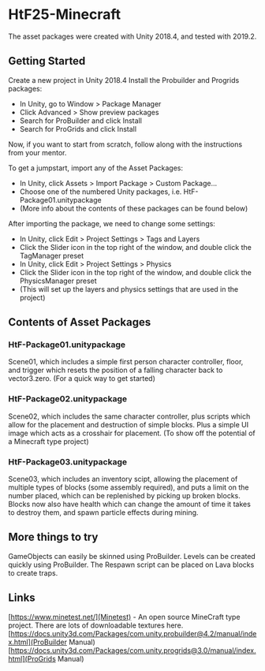 # HtF25-Minecraft

The asset packages were created with Unity 2018.4, and tested with 2019.2.

## Getting Started

Create a new project in Unity 2018.4
Install the Probuilder and Progrids packages: 
- In Unity, go to Window > Package Manager
- Click Advanced > Show preview packages
- Search for ProBuilder and click Install
- Search for ProGrids and click Install

Now, if you want to start from scratch, follow along with the instructions from your mentor.

To get a jumpstart, import any of the Asset Packages:
- In Unity, click Assets > Import Package > Custom Package...
- Choose one of the numbered Unity packages, i.e. HtF-Package01.unitypackage
- (More info about the contents of these packages can be found below)

After importing the package, we need to change some settings:
- In Unity, click Edit > Project Settings > Tags and Layers
- Click the Slider icon in the top right of the window, and double click the TagManager preset
- In Unity, click Edit > Project Settings > Physics
- Click the Slider icon in the top right of the window, and double click the PhysicsManager preset
- (This will set up the layers and physics settings that are used in the project)

## Contents of Asset Packages

### HtF-Package01.unitypackage

Scene01, which includes a simple first person character controller, floor, and trigger which resets the position of a falling character back to vector3.zero.
(For a quick way to get started)

### HtF-Package02.unitypackage

Scene02, which includes the same character controller, plus scripts which allow for the placement and destruction of simple blocks. Plus a simple UI image which acts as a crosshair for placement.
(To show off the potential of a Minecraft type project)

### HtF-Package03.unitypackage

Scene03, which includes an inventory scipt, allowing the placement of multiple types of blocks (some assembly required), and puts a limit on the number placed, which can be replenished by picking up broken blocks. Blocks now also have health which can change the amount of time it takes to destroy them, and spawn particle effects during mining.

## More things to try

GameObjects can easily be skinned using ProBuilder.
Levels can be created quickly using ProBuilder.
The Respawn script can be placed on Lava blocks to create traps.

## Links

[https://www.minetest.net/](Minetest) - An open source MineCraft type project. There are lots of downloadable textures here.
[https://docs.unity3d.com/Packages/com.unity.probuilder@4.2/manual/index.html](ProBuilder Manual)
[https://docs.unity3d.com/Packages/com.unity.progrids@3.0/manual/index.html](ProGrids Manual)
